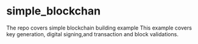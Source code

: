 # simple_blockchan

The repo covers simple blockchain building example 
This example covers key generation, digital signing,and transaction and block validations.
